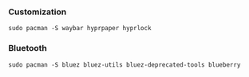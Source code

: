 ### Customization
```sudo pacman -S waybar hyprpaper hyprlock```

### Bluetooth
```sudo pacman -S bluez bluez-utils bluez-deprecated-tools blueberry```
